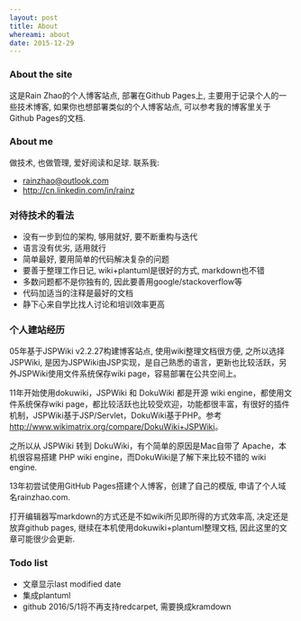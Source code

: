 ```yaml
---
layout: post
title: About
whereami: about
date: 2015-12-29
---
```


### About the site

这是Rain Zhao的个人博客站点, 部署在Github Pages上, 主要用于记录个人的一些技术博客, 如果你也想部署类似的个人博客站点, 可以参考我的博客里关于Github Pages的文档.

### About me

做技术, 也做管理, 爱好阅读和足球. 联系我:

* <i class="fa fa-envelope"></i> [rainzhao@outlook.com](mailto:rainzhao@outlook.com)
* <i class="fa fa-linkedin"></i> <http://cn.linkedin.com/in/rainz>

### 对待技术的看法

* 没有一步到位的架构, 够用就好, 要不断重构与迭代
* 语言没有优劣, 适用就行
* 简单最好, 要用简单的代码解决复杂的问题
* 要善于整理工作日记, wiki+plantuml是很好的方式, markdown也不错
* 多数问题都不是你独有的, 因此要善用google/stackoverflow等
* 代码加适当的注释是最好的文档
* 静下心来自学比找人讨论和培训效率更高

### 个人建站经历

05年基于JSPWiki v2.2.27构建博客站点, 使用wiki整理文档很方便, 之所以选择JSPWiki, 是因为JSPWiki由JSP实现，是自己熟悉的语言，更新也比较活跃，另外JSPWiki使用文件系统保存wiki page，容易部署在公共空间上。

11年开始使用dokuwiki，JSPWiki 和 DokuWiki 都是开源 wiki engine，都使用文件系统保存wiki page，都比较活跃也比较受欢迎，功能都很丰富，有很好的插件机制，JSPWiki基于JSP/Servlet，DokuWiki基于PHP。参考 <http://www.wikimatrix.org/compare/DokuWiki+JSPWiki>。

之所以从 JSPWiki 转到 DokuWiki，有个简单的原因是Mac自带了 Apache，本机很容易搭建 PHP wiki engine，而DokuWiki是了解下来比较不错的 wiki engine.

13年初尝试使用GitHub Pages搭建个人博客，创建了自己的模版, 申请了个人域名rainzhao.com.

打开编辑器写markdown的方式还是不如wiki所见即所得的方式效率高, 决定还是放弃github pages, 继续在本机使用dokuwiki+plantuml整理文档, 因此这里的文章可能很少会更新.

### Todo list

* 文章显示last modified date
* 集成plantuml
* github 2016/5/1将不再支持redcarpet, 需要换成kramdown